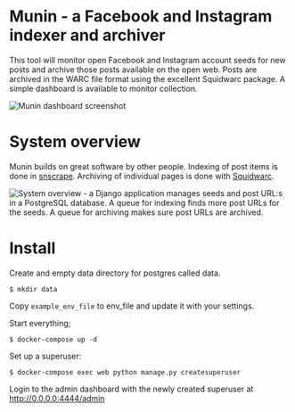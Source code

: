 # Munin - a Facebook and Instagram indexer and archiver

This tool will monitor open Facebook and Instagram account seeds for new posts and archive those posts available on the open web. Posts are archived in the WARC file format using the excellent Squidwarc package. A simple dashboard is available to monitor collection.

<img src="https://user-images.githubusercontent.com/19284/49699663-3e337b80-fbd4-11e8-8282-035ea7f219ba.png" alt="Munin dashboard screenshot">

# System overview

Munin builds on great software by other people. Indexing of post items is done in [snscrape](https://github.com/JustAnotherArchivist/snscrape). Archiving of individual pages is done with [Squidwarc](https://github.com/N0taN3rd/Squidwarc).

<img src="https://user-images.githubusercontent.com/19284/49700157-696d9900-fbdb-11e8-9363-d5761a692f13.png" alt="System overview - a Django application manages seeds and post URL:s in a PostgreSQL database. A queue for indexing finds more post URLs for the seeds. A queue for archiving makes sure post URLs are archived."/>

# Install

Create and empty data directory for postgres called data.

`$ mkdir data`

Copy `example_env_file` to env_file and update it with your settings.

Start everything;

`$ docker-compose up -d`

Set up a superuser:

`$ docker-compose exec web python manage.py createsuperuser`

Login to the admin dashboard with the newly created superuser at http://0.0.0.0:4444/admin
